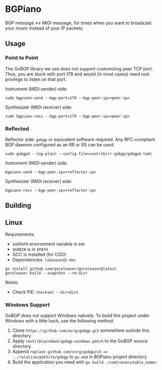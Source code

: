 # BGPiano

BGP message <-> MIDI message, for times when you want to broadcast your music instead of your IP packets.

## Usage

### Point to Point

The GoBGP library we use does not support customizing peer TCP port. Thus, you are stuck with port 179 and would
(in most cases) need root privilege to listen on that port.

Instrument (MIDI sender) side:

```shell
sudo bgpiano-send --bgp-port=179 --bgp-peer-ip=<peer-ip>
```

Synthesizer (MIDI receiver) side:

```shell
sudo bgpiano-recv --bgp-port=179 --bgp-peer-ip=<peer-ip>
```

### Reflected

Reflector side: `gobgp` or equivalent software required. Any RFC-compliant BGP daemon configured as an RR or RS can be
used.

```shell
sudo gobgpd --log-plain --config-file=contrib/rr-gobgp/gobgpd.toml
```

Instrument (MIDI sender) side:

```shell
bgpiano-send --bgp-peer-ip=<reflector-ip>
```

Synthesizer (MIDI receiver) side:

```shell
bgpiano-recv --bgp-peer-ip=<reflector-ip>
```

## Building

## Linux

Requirements:

- `$GOPATH` environment variable is set
- `$GOBIN` is in `$PATH`
- GCC is installed (for CGO)
- Dependencies: `libasound2-dev`

```shell
go install github.com/goreleaser/goreleaser@latest
goreleaser build --snapshot --rm-dist
```

Notes:
- Check PIE: `checksec --dir=dist`

### Windows Support

GoBGP does not support Windows natively. To build this project under Windows with a little hack, use the following
method:

1. Clone `https://github.com/osrg/gobgp.git` somewhere outside this directory
2. Apply `contrib\windows\gobgp-windows.patch` to the GoBGP source directory
3. Append `replace github.com/osrg/gobgp/v3 => ../relative/path/to/gobgp` to `go.mod` in BGPiano project directory
4. Build the application you need with `go build ./cmd/<executable_name>`
